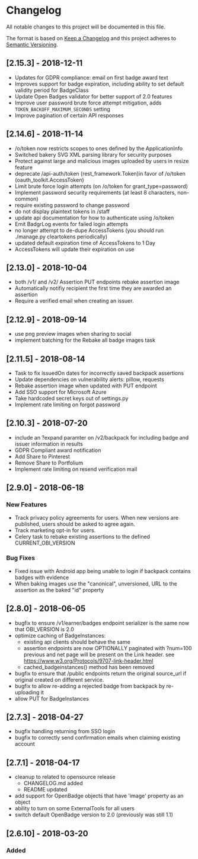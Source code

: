 # Changelog
All notable changes to this project will be documented in this file.

The format is based on [Keep a Changelog](http://keepachangelog.com/en/1.0.0/)
and this project adheres to [Semantic Versioning](http://semver.org/spec/v2.0.0.html).

## [2.15.3] - 2018-12-11
 - Updates for GDPR compliance: email on first badge award text
 - Improves support for badge expiration, including ability to set default validity period for BadgeClass
 - Update Open Badges validator for better support of 2.0 features
 - Improve user password brute force attempt mitigation, adds `TOKEN_BACKOFF_MAXIMUM_SECONDS` setting
 - Improve pagination of certain API responses


## [2.14.6] - 2018-11-14
 - /o/token now restricts scopes to ones defined by the ApplicationInfo
 - Switched bakery SVG XML parsing library for security purposes
 - Protect against large and malicious images uploaded by users in resize feature
 - deprecate /api-auth/token (rest_framework.Token)in favor of /o/token (oauth_toolkit.AccessToken)
 - Limit brute force login attempts (on /o/token for grant_type=password)
 - Implement password security requirements (at least 8 characters, non-common)
 - require existing password to change password
 - do not display plaintext tokens in /staff
 - update api documentation for how to authenticate using /o/token
 - Emit BadgrLog events for failed login attempts
 - no longer attempt to de-dupe AccessTokens (you should run ./manage.py cleartokens periodically)
 - updated default expiration time of AccessTokens to 1 Day
 - AccessTokens will update their expiration on use


## [2.13.0] - 2018-10-04
 - both /v1/ and /v2/ Assertion PUT endpoints rebake assertion image
 - Automatically notifiy recipient the first time they are awarded an assertion
 - Require a verified email when creating an issuer.


## [2.12.9] - 2018-09-14
 - use png preview images when sharing to social 
 - implement batching for the Rebake all badge images task


## [2.11.5] - 2018-08-14
 - Task to fix issuedOn dates for incorrectly saved backpack assertions
 - Update dependencies on vulnerability alerts: pillow, requests
 - Rebake assertion image when updated with PUT endpoint 
 - Add SSO support for Microsoft Azure
 - Take hardcoded secret keys out of settings.py
 - Implement rate limiting on forgot password


## [2.10.3] - 2018-07-20
  - include an ?expand paramter on /v2/backpack for including badge and issuer information in results
  - GDPR Compliant award notification
  - Add Share to Pinterest 
  - Remove Share to Portfolium 
  - Implement rate limiting on resend verification mail 


## [2.9.0] - 2018-06-18

### New Features
  - Track privacy policy agreements for users. When new versions are published, users should be asked to agree again.
  - Track marketing opt-in for users.
  - Celery task to rebake existing assertions to the defined CURRENT_OBI_VERSION

### Bug Fixes
  - Fixed issue with Android app being unable to login if backpack contains badges with evidence
  - When baking images use the "canonical", unversioned, URL to the assertion as the baked "id" property


## [2.8.0] - 2018-06-05
  - bugfix to ensure /v1/earner/badges endpoint serializer is the same now that OBI_VERSION is 2.0
  - optimize caching of BadgeInstances:
      - existing api clients should behave the same
      - assertion endpoints are now OPTIONALLY paginated with ?num=100 previous and net page will be present on the Link header.
          see https://www.w3.org/Protocols/9707-link-header.html
      - cached_badgeinstances() method has been removed
  - bugfix to ensure that /public endpoints return the original source_url if original created on different service.
  - bugfix to allow re-adding a rejected badge from backpack by re-uploading it
  - allow PUT for BadgeInstances


## [2.7.3] - 2018-04-27
  - bugfix handling returning from SSO login
  - bugfix to correctly send confirmation emails when claiming existing account


## [2.7.1] - 2018-04-17 
  - cleanup to related to opensource release
      - CHANGELOG.md added
      - README updated
  - add support for OpenBadge objects that have 'image' property as an object
  - ability to turn on some ExternalTools for all users
  - switch default OpenBadge version to 2.0 (previously was still 1.1)


## [2.6.10] - 2018-03-20
### Added
